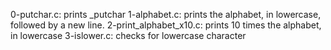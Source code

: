 0-putchar.c:  prints _putchar
1-alphabet.c: prints the alphabet, in lowercase, followed by a new line.
2-print_alphabet_x10.c: prints 10 times the alphabet, in lowercase
3-islower.c: checks for lowercase character
